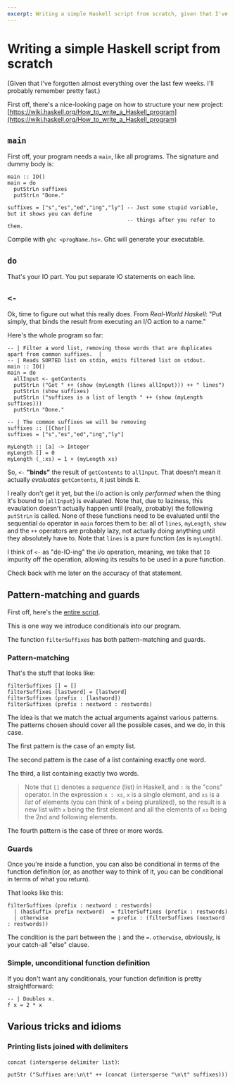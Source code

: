 ```yaml
---
excerpt: Writing a simple Haskell script from scratch, given that I've forgotten almost everything over the last few weeks
---
```

Writing a simple Haskell script from scratch
============================================

(Given that I've forgotten almost everything over the last few weeks.  I'll probably remember pretty fast.)

First off, there's a nice-looking page on how to structure your new project:
[https://wiki.haskell.org/How_to_write_a_Haskell_program](https://wiki.haskell.org/How_to_write_a_Haskell_program)

`main`
------

First off, your program needs a `main`, like all programs.  The signature and dummy body is:

~~~
main :: IO()
main = do
  putStrLn suffixes
  putStrLn "Done."

suffixes = ["s","es","ed","ing","ly"] -- Just some stupid variable, but it shows you can define
                                      -- things after you refer to them. 
~~~

Compile with `ghc <progName.hs>`. Ghc will generate your executable.

`do`
----

That's your IO part.  You put separate IO statements on each line.

`<-`
----

Ok, time to figure out what this really does.  From _Real-World Haskell_: "Put simply, that binds the result from
executing an I/O action to a name."

Here's the whole program so far:

~~~
-- | Filter a word list, removing those words that are duplicates apart from common suffixes.  |
-- | Reads SORTED list on stdin, emits filtered list on stdout.
main :: IO()
main = do
  allInput <- getContents
  putStrLn ("Got " ++ (show (myLength (lines allInput))) ++ " lines")
  putStrLn (show suffixes)
  putStrLn ("suffixes is a list of length " ++ (show (myLength suffixes)))
  putStrLn "Done."

-- | The common suffixes we will be removing
suffixes :: [[Char]]
suffixes = ["s","es","ed","ing","ly"] 

myLength :: [a] -> Integer
myLength [] = 0
myLength (_:xs) = 1 + (myLength xs)
~~~

So, `<-` **"binds"** the result of `getContents` to `allInput`.  That doesn't mean it actually *evaluates*
`getContents`, it just binds it.

I really don't get it yet, but the i/o action is only _performed_ when the thing it's bound to (`allInput`) is
evaluated.  Note that, due to laziness, this evaulation doesn't actually happen until (really, probably) the following
`putStrLn` is called.  None of these functions need to be evaluated until the sequential `do` operator in `main` forces
them to be: all of `lines`, `myLength`, `show` and the `++` operators are probably lazy, not actually doing anything
until they absolutely have to.  Note that `lines` is a pure function (as is `myLength`).

I think of `<-` as "de-IO-ing" the i/o operation, meaning, we take that `IO` impurity off the operation, allowing its
results to be used in a pure function.

Check back with me later on the accuracy of that statement.

Pattern-matching and guards
---------------------------

First off, here's the [entire script](/haskell/filterCommonSuffixes.html).

This is one way we introduce conditionals into our program.

The function `filterSuffixes` has both pattern-matching and guards.

### Pattern-matching

That's the stuff that looks like:

~~~
filterSuffixes [] = []
filterSuffixes [lastword] = [lastword]
filterSuffixes (prefix : [lastword])
filterSuffixes (prefix : nextword : restwords)
~~~

The idea is that we match the actual arguments against various patterns.  The patterns chosen should cover all the
possible cases, and we do, in this case.

The first pattern is the case of an empty list.

The second pattern is the case of a list containing exactly one word.

The third, a list containing exactly two words.

> Note that `[]` denotes a *sequence* (list) in Haskell, and `:` is the "cons" operator.  In the expression `x : xs`,
  `x` is a single element, and `xs` is a *list* of elements (you can think of `x` being pluralized), so the result is a
  new list with `x` being the first element and all the elements of `xs` being the 2nd and following elements.

The fourth pattern is the case of three or more words.

### Guards

Once you're inside a function, you can also be conditional in terms of the function definition (or, as another way to
think of it, you can be conditional in terms of what you return).

That looks like this:

~~~
filterSuffixes (prefix : nextword : restwords)
  | (hasSuffix prefix nextword)  = filterSuffixes (prefix : restwords)
  | otherwise                    = prefix : (filterSuffixes (nextword : restwords))
~~~

The condition is the part between the `|` and the `=`.  `otherwise`, obviously, is your catch-all "else" clause.

### Simple, unconditional function definition

If you don't want any conditionals, your function definition is pretty straightforward:

~~~
-- | Doubles x.
f x = 2 * x
~~~

Various tricks and idioms
-------------------------

### Printing lists joined with delimiters

`concat (intersperse delimiter list)`:

~~~
putStr ("Suffixes are:\n\t" ++ (concat (intersperse "\n\t" suffixes)))
~~~
